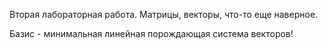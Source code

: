 Вторая лабораторная работа. Матрицы, векторы, что-то еще наверное.

Базис - минимальная линейная порождающая система векторов!
